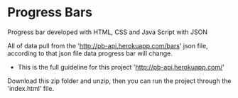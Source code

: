 # Progress Bars
Progress bar developed with HTML, CSS and Java Script with JSON

All of data pull from the 'http://pb-api.herokuapp.com/bars' json file,
according to that json file data progress bar will change.

* This is the full guideline for this project
'http://pb-api.herokuapp.com/'

Download this zip folder and unzip, then you can run the project through the 'index.html' file.
